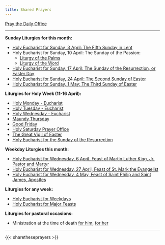 ```yaml
---
title: Shared Prayers
---
```


[Pray the Daily Office](daily/)

-------------


**Sunday Liturgies for this month:**
- [Holy Eucharist for Sunday, 3 April: The Fifth Sunday in Lent](archive/2022/fifth-sunday-in-lent/)
- Holy Eucharist for Sunday, 10 April: The Sunday of the Passion:
    - [Liturgy of the Palms](archive/2022/palm-sunday-liturgy-of-the-palms/)
	- [Liturgy of the Word](archive/2022/palm-sunday-liturgy-of-the-word/)
- [Holy Eucharist for Sunday, 17 April: The Sunday of the Resurrection, or Easter Day](archive/2022/easter-day-principal-service/)
- [Holy Eucharist for Sunday, 24 April: The Second Sunday of Easter](archive/2022/second-sunday-of-easter/)
- [Holy Eucharist for Sunday, 1 May: The Third Sunday of Easter](archive/2022/third-sunday-of-easter/)

**Liturgies for Holy Week (11-16 April):**
- [Holy Monday - Eucharist](archive/2022/monday-in-holy-week)
- [Holy Tuesday - Eucharist](archive/2022/tuesday-in-holy-week)
- [Holy Wednesday - Eucharist](archive/2022/wednesday-in-holy-week)
- [Maundy Thursday](archive/2022/maundy-thursday)
- [Good Friday](archive/2022/good-friday)
- [Holy Saturday Prayer Office](archive/2022/holy-saturday)
- [The Great Vigil of Easter](archive/2022/easter-day-the-great-vigil)
- [Holy Eucharist for the Sunday of the Resurrection](archive/2022/easter-day-principal-service/)

**Weekday Liturgies this month:**
- [Holy Eucharist for Wednesday, 6 April, Feast of Martin Luther King, Jr., Pastor and Martyr](archive/2022/lff2018-martin-luther-king)
- [Holy Eucharist for Wednesday, 27 April, Feast of St. Mark the Evangelist](archive/2022/lff2018-saint-mark-the-evangelist/)
- [Holy Eucharist for Wednesday, 4 May, Feast of Saint Philip and Saint James, Apostles](archive/2022/lff2018-apostles-saint-philip-and-saint-james/)

**Liturgies for any week:**
- [Holy Eucharist for Weekdays](archive/he-covid-weekday)
- [Holy Eucharist for Major Feasts](archive/he-covid-feasts)

**Liturgies for pastoral occasions:**
- Ministration at the time of death [for him](archive/occasions/atdeath-m), [for her](archive/occasions/atdeath-f)
------------

{{< sharetheseprayers >}}
